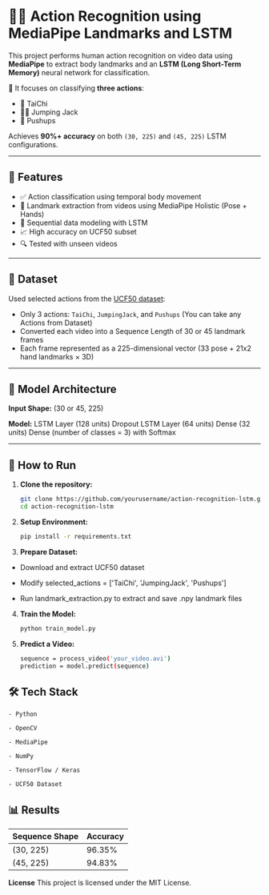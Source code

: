 # 🏃‍♂️ Action Recognition using MediaPipe Landmarks and LSTM

This project performs human action recognition on video data using **MediaPipe** to extract body landmarks and an **LSTM (Long Short-Term Memory)** neural network for classification.

🎯 It focuses on classifying **three actions**:
- 🥋 TaiChi  
- 🤸‍♂️ Jumping Jack  
- 💪 Pushups  

Achieves **90%+ accuracy** on both `(30, 225)` and `(45, 225)` LSTM configurations.

---

## 📌 Features

- ✅ Action classification using temporal body movement
- 🎥 Landmark extraction from videos using MediaPipe Holistic (Pose + Hands)
- 🔁 Sequential data modeling with LSTM
- 📈 High accuracy on UCF50 subset
- 🔍 Tested with unseen videos

---

## 📁 Dataset

Used selected actions from the [UCF50 dataset](https://www.crcv.ucf.edu/data/UCF50.php):

- Only 3 actions: `TaiChi`, `JumpingJack`, and `Pushups` (You can take any Actions from Dataset)
- Converted each video into a Sequence Length of 30 or 45 landmark frames
- Each frame represented as a 225-dimensional vector (33 pose + 21x2 hand landmarks × 3D)

---

## 🧠 Model Architecture

**Input Shape:** (30 or 45, 225)

**Model:**
    LSTM Layer (128 units)
    Dropout
    LSTM Layer (64 units)
    Dense (32 units)
    Dense (number of classes = 3) with Softmax

---

## 🚀 How to Run
1. **Clone the repository:**
    ```bash
    git clone https://github.com/yourusername/action-recognition-lstm.git
    cd action-recognition-lstm

2. **Setup Environment:**
    ```bash
    pip install -r requirements.txt

3. **Prepare Dataset:**
  - Download and extract UCF50 dataset

  - Modify selected_actions = ['TaiChi', 'JumpingJack', 'Pushups']

  - Run landmark_extraction.py to extract and save .npy landmark files

4. **Train the Model:**
    ```bash
    python train_model.py

5. **Predict a Video:**
    ```bash
    sequence = process_video('your_video.avi')
    prediction = model.predict(sequence)


## 🛠 Tech Stack
    - Python

    - OpenCV

    - MediaPipe

    - NumPy

    - TensorFlow / Keras

    - UCF50 Dataset


## 📊 Results

| Sequence Shape | Accuracy |
| -------------- | -------- |
| (30, 225)      | 96.35%   |
| (45, 225)      | 94.83%   |


**License**
This project is licensed under the MIT License.


